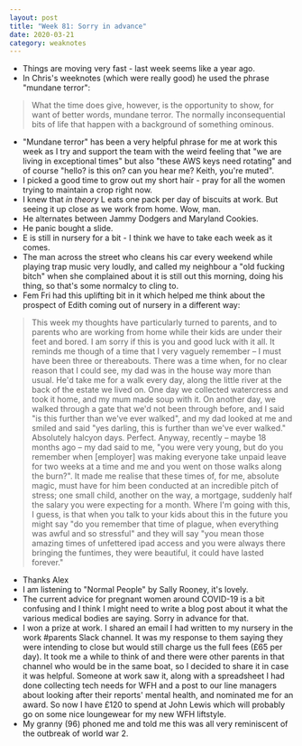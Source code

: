 ```yaml
---
layout: post
title: "Week 81: Sorry in advance"
date: 2020-03-21
category: weaknotes
---
```

* Things are moving very fast - last week seems like a year ago.
* In Chris's weeknotes (which were really good) he used the phrase "mundane terror":
> What the time does give, however, is the opportunity to show, for want of better words, mundane terror. The normally inconsequential bits of life that happen with a background of something ominous.

* "Mundane terror" has been a very helpful phrase for me at work this week as I try and support the team with the weird feeling that "we are living in exceptional times" but also "these AWS keys need rotating" and of course "hello? is this on? can you hear me? Keith, you're muted".
* I picked a good time to grow out my short hair - pray for all the women trying to maintain a crop right now.
* I knew that _in theory_ L eats one pack per day of biscuits at work. But seeing it up close as we work from home. Wow, man.
* He alternates between Jammy Dodgers and Maryland Cookies.
* He panic bought a slide.
* E is still in nursery for a bit - I think we have to take each week as it comes.
* The man across the street who cleans his car every weekend while playing trap music very loudly, and called my neighbour a "old fucking bitch" when she complained about it is still out this morning, doing his thing, so that's some normalcy to cling to.
* Fem Fri had this uplifting bit in it which helped me think about the prospect of Edith coming out of nursery in a different way:
> This week my thoughts have particularly turned to parents, and to parents who are working from home while their kids are under their feet and bored. I am sorry if this is you and good luck with it all. It reminds me though of a time that I very vaguely remember – I must have been three or thereabouts. There was a time when, for no clear reason that I could see, my dad was in the house way more than usual. He'd take me for a walk every day, along the little river at the back of the estate we lived on. One day we collected watercress and took it home, and my mum made soup with it. On another day, we walked through a gate that we'd not been through before, and I said "is this further than we've ever walked", and my dad looked at me and smiled and said "yes darling, this is further than we've ever walked."
> Absolutely halcyon days. Perfect.
> Anyway, recently – maybe 18 months ago – my dad said to me, "you were very young, but do you remember when [employer] was making everyone take unpaid leave for two weeks at a time and me and you went on those walks along the burn?". It made me realise that these times of, for me, absolute magic, must have for him been conducted at an incredible pitch of stress; one small child, another on the way, a mortgage, suddenly half the salary you were expecting for a month.
> Where I'm going with this, I guess, is that when you talk to your kids about this in the future you might say "do you remember that time of plague, when everything was awful and so stressful" and they will say "you mean those amazing times of unfettered ipad access and you were always there bringing the funtimes, they were beautiful, it could have lasted forever."

* Thanks Alex
* I am listening to "Normal People" by Sally Rooney, it's lovely.
* The current advice for pregnant women around COVID-19 is a bit confusing and I think I might need to write a blog post about it what the various medical bodies are saying. Sorry in advance for that.
* I won a prize at work. I shared an email I had written to my nursery in the work #parents Slack channel. It was my response to them saying they were intending to close but would still charge us the full fees (£65 per day). It took me a while to think of and there were other parents in that channel who would be in the same boat, so I decided to share it in case it was helpful. Someone at work saw it, along with a spreadsheet I had done collecting tech needs for WFH and a post to our line managers about looking after their reports' mental health, and nominated me for an award. So now I have £120 to spend at John Lewis which will probably go on some nice loungewear for my new WFH liftstyle.
* My granny (96) phoned me and told me this was all very reminiscent of the outbreak of world war 2.
